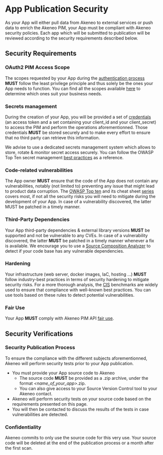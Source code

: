 # App Publication Security

As your App will either pull data from Akeneo to external services or push data to enrich the Akeneo PIM, your App must be compliant with Akeneo security policies. Each app which will be submitted to publication will be reviewed according to the security requirements described below. 

## Security Requirements   

### OAuth2 PIM Access Scope

The scopes requested by your App during the [authentication process](https://api.akeneo.com/apps/authentication-and-authorization.html#authorization-and-authentication-scopes) **MUST** follow the least privilege principle and thus solely be the ones your App needs to function. You can find all the scopes available [here](https://api.akeneo.com/apps/authentication-and-authorization.html#available-authorization-scopes) to determine which ones suit your business needs.

### Secrets management

During the creation of your App, you will be provided a set of [credentials](https://api.akeneo.com/apps/authentication-and-authorization.html#oauth-20) (an access token and a set containing your client_id and your client_secret) to access the PIM and perform the operations aforementionned. Those credentials **MUST** be stored securely and to make every effort to ensure that no third party can retrieve this information.

We advise to use a dedicated secrets management system which allows to store, rotate & monitor secret access securely. You can follow the OWASP Top Ten secret management [best practices](https://cheatsheetseries.owasp.org/cheatsheets/Secrets_Management_Cheat_Sheet.html) as a reference.

### Code-related vulnerabilities

The App owner **MUST** ensure that the code of the App does not contain any vulnerabilities, notably (not limited to) preventing any issue that might lead to product data corruption. The [OWASP Top ten](https://owasp.org/www-project-top-ten/) and its cheat sheet [series](https://cheatsheetseries.owasp.org/index.html) covers most, if not all the security risks you will need to mitigate during the development of your App. In case of a vulnerability discovered, the latter MUST be patched in a timely manner.

### Third-Party Dependencies

Your App third-party dependencies & external library versions **MUST** be supported and not be vulnerable to any CVEs. In case of a vulnerability discovered, the latter **MUST** be patched in a timely manner whenever a fix is available. We encourage you to use a [Source Composition Analyzer](https://owasp.org/www-community/Component_Analysis) to detect if your code base has any vulnerable dependencies.


### Hardening

Your infrastructure (web server, docker images, IaC, hosting ...) **MUST** follow industry-best practices in terms of security hardening to mitigate security risks. For a more thorough analysis, the [CIS](https://www.cisecurity.org/cis-benchmarks) benchmarks are widely used to ensure that compliance with well-known best practices. You can use tools based on these rules to detect potential vulnerabilities.

### Fair Use

Your App **MUST** comply with Akeneo PIM API [fair use](https://api.akeneo.com/documentation/overview.html#fair-usage-protection).

## Security Verifications

### Security Publication Process

To ensure the compliance with the different subjects aforementionned, Akeneo will perform security tests prior to your App publication.
- You must provide your App source code to Akeneo
    - The source code **MUST** be provided as a .zip archive, under the format *<name_of_your_app>*.zip.
    - You can also give access to your Source Version Control tool to your Akeneo contact.
- Akeneo will perform security tests on your source code based on the requirements presented on this page.
- You will then be contacted to discuss the results of the tests in case vulnerabilities are detected.  

### Confidentiality

Akeneo commits to only use the source code for this very use. Your source code will be deleted at the end of the publication process or a month after the first scan.
